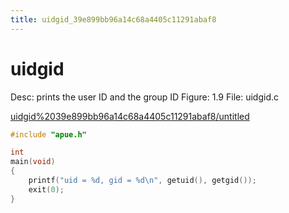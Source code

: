 ```yaml
---
title: uidgid_39e899bb96a14c68a4405c11291abaf8
---
```


# uidgid

Desc: prints the user ID and the group ID
Figure: 1.9
File: uidgid.c

[uidgid%2039e899bb96a14c68a4405c11291abaf8/untitled](uidgid%2039e899bb96a14c68a4405c11291abaf8/untitled)

```c
#include "apue.h"

int
main(void)
{
    printf("uid = %d, gid = %d\n", getuid(), getgid());
    exit(0);
}
```